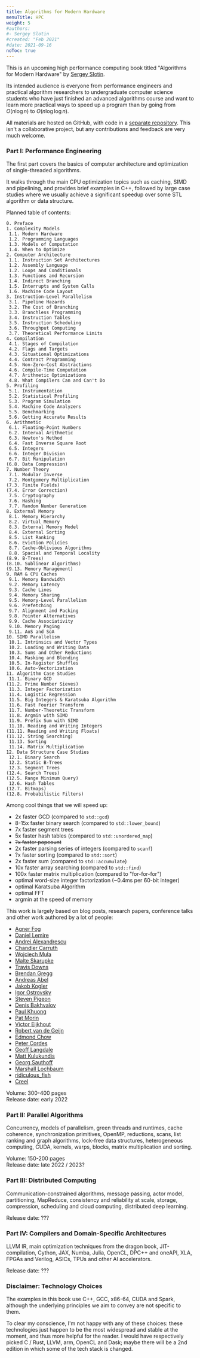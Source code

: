 ```yaml
---
title: Algorithms for Modern Hardware
menuTitle: HPC
weight: 5
#authors:
#- Sergey Slotin
#created: "Feb 2021"
#date: 2021-09-16
noToc: true
---
```


This is an upcoming high performance computing book titled "Algorithms for Modern Hardware" by [Sergey Slotin](http://sereja.me/).

Its intended audience is everyone from performance engineers and practical algorithm researchers to undergraduate computer science students who have just finished an advanced algorithms course and want to learn more practical ways to speed up a program than by going from $O(n \log n)$ to $O(n \log \log n)$.

All materials are hosted on GitHub, with code in a [separate repository](https://github.com/sslotin/scmm-code). This isn't a collaborative project, but any contributions and feedback are very much welcome.

### Part I: Performance Engineering

The first part covers the basics of computer architecture and optimization of single-threaded algorithms.

It walks through the main CPU optimization topics such as caching, SIMD and pipelining, and provides brief examples in C++, followed by large case studies where we usually achieve a significant speedup over some STL algorithm or data structure.

Planned table of contents:

```
0. Preface
1. Complexity Models
 1.1. Modern Hardware
 1.2. Programming Languages
 1.3. Models of Computation
 1.4. When to Optimize
2. Computer Architecture
 1.1. Instruction Set Architectures
 1.2. Assembly Language
 1.2. Loops and Conditionals
 1.3. Functions and Recursion
 1.4. Indirect Branching
 1.5. Interrupts and System Calls
 1.6. Machine Code Layout
3. Instruction-Level Parallelism
 3.1. Pipeline Hazards
 3.2. The Cost of Branching
 3.3. Branchless Programming
 3.4. Instruction Tables
 3.5. Instruction Scheduling
 3.6. Throughput Computing
 3.7. Theoretical Performance Limits
4. Compilation
 4.1. Stages of Compilation
 4.2. Flags and Targets
 4.3. Situational Optimizations
 4.4. Contract Programming
 4.5. Non-Zero-Cost Abstractions
 4.6. Compile-Time Computation
 4.7. Arithmetic Optimizations
 4.8. What Compilers Can and Can't Do
5. Profiling
 5.1. Instrumentation
 5.2. Statistical Profiling
 5.3. Program Simulation
 5.4. Machine Code Analyzers
 5.5. Benchmarking
 5.6. Getting Accurate Results
6. Arithmetic
 6.1. Floating-Point Numbers
 6.2. Interval Arithmetic
 6.3. Newton's Method
 6.4. Fast Inverse Square Root
 6.5. Integers
 6.6. Integer Division
 6.7. Bit Manipulation
(6.8. Data Compression)
7. Number Theory
 7.1. Modular Inverse
 7.2. Montgomery Multiplication
(7.3. Finite Fields)
(7.4. Error Correction)
 7.5. Cryptography
 7.6. Hashing
 7.7. Random Number Generation
8. External Memory
 8.1. Memory Hierarchy
 8.2. Virtual Memory
 8.3. External Memory Model
 8.4. External Sorting
 8.5. List Ranking
 8.6. Eviction Policies
 8.7. Cache-Oblivious Algorithms
 8.8. Spacial and Temporal Locality
(8.9. B-Trees)
(8.10. Sublinear Algorithms)
(9.13. Memory Management)
9. RAM & CPU Caches
 9.1. Memory Bandwidth
 9.2. Memory Latency
 9.3. Cache Lines
 9.4. Memory Sharing
 9.5. Memory-Level Parallelism
 9.6. Prefetching
 9.7. Alignment and Packing
 9.8. Pointer Alternatives
 9.9. Cache Associativity
 9.10. Memory Paging
 9.11. AoS and SoA
10. SIMD Parallelism
 10.1. Intrinsics and Vector Types
 10.2. Loading and Writing Data
 10.3. Sums and Other Reductions
 10.4. Masking and Blending
 10.5. In-Register Shuffles
 10.6. Auto-Vectorization
11. Algorithm Case Studies
 11.1. Binary GCD
(11.2. Prime Number Sieves)
 11.3. Integer Factorization
 11.4. Logistic Regression
 11.5. Big Integers & Karatsuba Algorithm
 11.6. Fast Fourier Transform
 11.7. Number-Theoretic Transform
 11.8. Argmin with SIMD
 11.9. Prefix Sum with SIMD
 11.10. Reading and Writing Integers
(11.11. Reading and Writing Floats)
(11.12. String Searching)
 11.13. Sorting
 11.14. Matrix Multiplication
12. Data Structure Case Studies
 12.1. Binary Search
 12.2. Static B-Trees
 12.3. Segment Trees
(12.4. Search Trees)
(12.5. Range Minimum Query)
 12.6. Hash Tables
(12.7. Bitmaps)
(12.8. Probabilistic Filters)
```

Among cool things that we will speed up:

- 2x faster GCD (compared to `std::gcd`)
- 8-15x faster binary search (compared to `std::lower_bound`)
- 7x faster segment trees
- 5x faster hash tables (compared to `std::unordered_map`)
- ~~?x faster popcount~~
- 2x faster parsing series of integers (compared to `scanf`)
- ?x faster sorting (compared to `std::sort`)
- 2x faster sum (compared to `std::accumulate`)
- 10x faster array searching (compared to `std::find`)
- 100x faster matrix multiplication (compared to "for-for-for")
- optimal word-size integer factorization (~0.4ms per 60-bit integer)
- optimal Karatsuba Algorithm
- optimal FFT
- argmin at the speed of memory

This work is largely based on blog posts, research papers, conference talks and other work authored by a lot of people:

- [Agner Fog](https://agner.org/optimize/)
- [Daniel Lemire](https://lemire.me/en/#publications)
- [Andrei Alexandrescu](https://erdani.com/index.php/about/)
- [Chandler Carruth](https://twitter.com/chandlerc1024)
- [Wojciech Muła](http://0x80.pl/articles/index.html)
- [Malte Skarupke](https://probablydance.com/)
- [Travis Downs](https://travisdowns.github.io/)
- [Brendan Gregg](https://www.brendangregg.com/blog/index.html)
- [Andreas Abel](http://embedded.cs.uni-saarland.de/abel.php)
- [Jakob Kogler](https://cp-algorithms.com/)
- [Igor Ostrovsky](http://igoro.com/)
- [Steven Pigeon](https://hbfs.wordpress.com/)
- [Denis Bakhvalov](https://easyperf.net/notes/)
- [Paul Khuong](https://pvk.ca/)
- [Pat Morin](https://cglab.ca/~morin/)
- [Victor Eijkhout](https://www.tacc.utexas.edu/about/directory/victor-eijkhout)
- [Robert van de Geijn](https://www.cs.utexas.edu/~rvdg/)
- [Edmond Chow](https://www.cc.gatech.edu/~echow/)
- [Peter Cordes](https://stackoverflow.com/users/224132/peter-cordes)
- [Geoff Langdale](https://branchfree.org/)
- [Matt Kulukundis](https://twitter.com/JuvHarlequinKFM)
- [Georg Sauthoff](https://gms.tf/)
- [Marshall Lochbaum](https://mlochbaum.github.io/publications.html)
- [ridiculous_fish](https://ridiculousfish.com/blog/)
- [Creel](https://www.youtube.com/c/WhatsACreel)

Volume: 300-400 pages  
Release date: early 2022

### Part II: Parallel Algorithms

Concurrency, models of parallelism, green threads and runtimes, cache coherence, synchronization primitives, OpenMP, reductions, scans, list ranking and graph algorithms, lock-free data structures, heterogeneous computing, CUDA, kernels, warps, blocks, matrix multiplication and sorting.

Volume: 150-200 pages  
Release date: late 2022 / 2023?

### Part III: Distributed Computing

Communication-constrained algorithms, message passing, actor model, partitioning, MapReduce, consistency and reliability at scale, storage, compression, scheduling and cloud computing, distributed deep learning.

Release date: ???

### Part IV: Compilers and Domain-Specific Architectures

LLVM IR, main optimization techniques from the dragon book, JIT-compilation, Cython, JAX, Numba, Julia, OpenCL, DPC++ and oneAPI, XLA, FPGAs and Verilog, ASICs, TPUs and other AI accelerators.

Release date: ???

### Disclaimer: Technology Choices

The examples in this book use C++, GCC, x86-64, CUDA and Spark, although the underlying principles we aim to convey are not specific to them.

To clear my conscience, I'm not happy with any of these choices: these technologies just happen to be the most widespread and stable at the moment, and thus more helpful for the reader. I would have respectively picked C / Rust, LLVM, arm, OpenCL and Dask; maybe there will be a 2nd edition in which some of the tech stack is changed.

